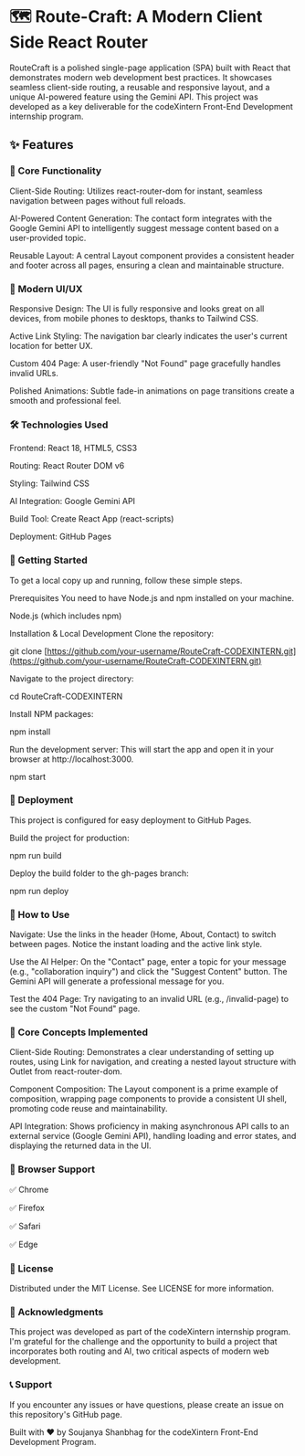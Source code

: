 # 🗺️ Route-Craft: A Modern Client Side React Router 
RouteCraft is a polished single-page application (SPA) built with React that demonstrates modern web development best practices. It showcases seamless client-side routing, a reusable and responsive layout, and a unique AI-powered feature using the Gemini API. This project was developed as a key deliverable for the codeXintern Front-End Development internship program.

## ✨ Features
### 🚀 Core Functionality
Client-Side Routing: Utilizes react-router-dom for instant, seamless navigation between pages without full reloads.

AI-Powered Content Generation: The contact form integrates with the Google Gemini API to intelligently suggest message content based on a user-provided topic.

Reusable Layout: A central Layout component provides a consistent header and footer across all pages, ensuring a clean and maintainable structure.

### 🎨 Modern UI/UX
Responsive Design: The UI is fully responsive and looks great on all devices, from mobile phones to desktops, thanks to Tailwind CSS.

Active Link Styling: The navigation bar clearly indicates the user's current location for better UX.

Custom 404 Page: A user-friendly "Not Found" page gracefully handles invalid URLs.

Polished Animations: Subtle fade-in animations on page transitions create a smooth and professional feel.

### 🛠️ Technologies Used
Frontend: React 18, HTML5, CSS3

Routing: React Router DOM v6

Styling: Tailwind CSS

AI Integration: Google Gemini API

Build Tool: Create React App (react-scripts)

Deployment: GitHub Pages

### 🚀 Getting Started
To get a local copy up and running, follow these simple steps.

Prerequisites
You need to have Node.js and npm installed on your machine.

Node.js (which includes npm)

Installation & Local Development
Clone the repository:

git clone [https://github.com/your-username/RouteCraft-CODEXINTERN.git](https://github.com/your-username/RouteCraft-CODEXINTERN.git)

Navigate to the project directory:

cd RouteCraft-CODEXINTERN

Install NPM packages:

npm install

Run the development server:
This will start the app and open it in your browser at http://localhost:3000.

npm start

### 🚀 Deployment
This project is configured for easy deployment to GitHub Pages.

Build the project for production:

npm run build

Deploy the build folder to the gh-pages branch:

npm run deploy

### 📖 How to Use
Navigate: Use the links in the header (Home, About, Contact) to switch between pages. Notice the instant loading and the active link style.

Use the AI Helper: On the "Contact" page, enter a topic for your message (e.g., "collaboration inquiry") and click the "Suggest Content" button. The Gemini API will generate a professional message for you.

Test the 404 Page: Try navigating to an invalid URL (e.g., /invalid-page) to see the custom "Not Found" page.

### 🎯 Core Concepts Implemented
Client-Side Routing: Demonstrates a clear understanding of setting up routes, using Link for navigation, and creating a nested layout structure with Outlet from react-router-dom.

Component Composition: The Layout component is a prime example of composition, wrapping page components to provide a consistent UI shell, promoting code reuse and maintainability.

API Integration: Shows proficiency in making asynchronous API calls to an external service (Google Gemini API), handling loading and error states, and displaying the returned data in the UI.

### 📱 Browser Support
✅ Chrome

✅ Firefox

✅ Safari

✅ Edge

### 📄 License
Distributed under the MIT License. See LICENSE for more information.

### 🙏 Acknowledgments
This project was developed as part of the codeXintern internship program. I'm grateful for the challenge and the opportunity to build a project that incorporates both routing and AI, two critical aspects of modern web development.

### 📞 Support
If you encounter any issues or have questions, please create an issue on this repository's GitHub page.

Built with ❤️ by Soujanya Shanbhag for the codeXintern Front-End Development Program.
